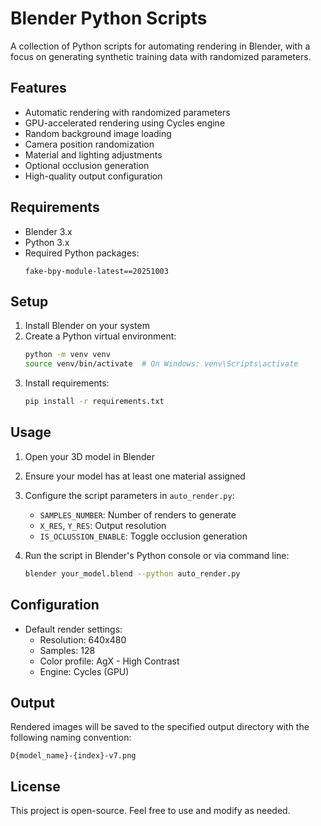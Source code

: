# Blender Python Scripts

A collection of Python scripts for automating rendering in Blender, with a focus on generating synthetic training data with randomized parameters.

## Features

- Automatic rendering with randomized parameters
- GPU-accelerated rendering using Cycles engine
- Random background image loading
- Camera position randomization
- Material and lighting adjustments
- Optional occlusion generation
- High-quality output configuration

## Requirements

- Blender 3.x
- Python 3.x
- Required Python packages:
  ```
  fake-bpy-module-latest==20251003
  ```

## Setup

1. Install Blender on your system
2. Create a Python virtual environment:
   ```sh
   python -m venv venv
   source venv/bin/activate  # On Windows: venv\Scripts\activate
   ```
3. Install requirements:
   ```sh
   pip install -r requirements.txt
   ```

## Usage

1. Open your 3D model in Blender
2. Ensure your model has at least one material assigned
3. Configure the script parameters in `auto_render.py`:
   - `SAMPLES_NUMBER`: Number of renders to generate
   - `X_RES`, `Y_RES`: Output resolution
   - `IS_OCLUSSION_ENABLE`: Toggle occlusion generation

4. Run the script in Blender's Python console or via command line:
   ```sh
   blender your_model.blend --python auto_render.py
   ```

## Configuration

- Default render settings:
  - Resolution: 640x480
  - Samples: 128
  - Color profile: AgX - High Contrast
  - Engine: Cycles (GPU)

## Output

Rendered images will be saved to the specified output directory with the following naming convention:
```
D{model_name}-{index}-v7.png
```

## License

This project is open-source. Feel free to use and modify as needed.